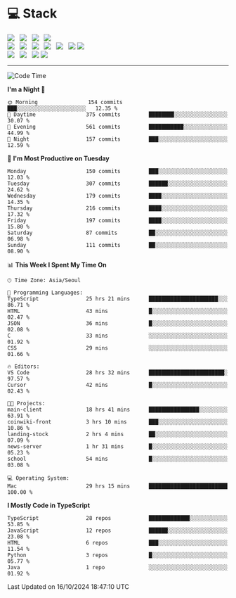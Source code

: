 <h1>💻 Stack</h1>
<div>
 <!-- badge : https://shields.io/ -->
 <!-- icon : https://simpleicons.org/?q=Get -->
 <img src="https://img.shields.io/badge/HTML5-e74c3c?style=flat-square&logo=HTML5&logoColor=white"/> &nbsp 
 <img src="https://img.shields.io/badge/CSS3-0A84FF?style=flat-square&logo=CSS3&logoColor=white"/> &nbsp 
 <img src="https://img.shields.io/badge/JavaScript-FFCD11?style=flat-square&logo=JavaScript&logoColor=white"/> &nbsp 
 <img src="https://img.shields.io/badge/TypeScript-3075C0?style=flat-square&logo=TypeScript&logoColor=white"/>
 <br/>
 <img src="https://img.shields.io/badge/Next-000000?style=flat-square&logo=nextdotjs&logoColor=white"/> &nbsp 
 <img src="https://img.shields.io/badge/React-00BCF6?style=flat-square&logo=React&logoColor=white"/> &nbsp 
 <img src="https://img.shields.io/badge/Redux-764ABC?style=flat-square&logo=Redux&logoColor=white"/> &nbsp
 <img src="https://img.shields.io/badge/Recoil-3578E5?style=flat-square&logo=recoil&logoColor=white"/> &nbsp
 <img src="https://img.shields.io/badge/React-Query-FF4154?style=flat-square&logo=reactquery&logoColor=white"/> &nbsp 
 <img src="https://img.shields.io/badge/styled%2Dcomponents-DB7093?style=flat-square&logo=styled%2Dcomponents&logoColor=white"/>
 <img src="https://img.shields.io/badge/CSS Modules-000000?style=flat-square&logo=CSS Modules&logoColor=white"/> &nbsp 
 <br/>
 <img src="https://img.shields.io/badge/Node-339933?style=flat-square&logo=Node.js&logoColor=white"/> &nbsp 
 <img src="https://img.shields.io/badge/Express-000000?style=flat-square&logo=Express&logoColor=white"/> &nbsp 
 <img src="https://img.shields.io/badge/MongoDB-47A248?style=flat-square&logo=MongoDB&logoColor=white"/>
 <img src="https://img.shields.io/badge/MariaDB-003545?style=flat-square&logo=mariadb&logoColor=white"/>
</div>

<hr>

<!--START_SECTION:waka-->
![Code Time](http://img.shields.io/badge/Code%20Time-1%2C429%20hrs%206%20mins-blue)

**I'm a Night 🦉** 

```text
🌞 Morning                154 commits         ███░░░░░░░░░░░░░░░░░░░░░░   12.35 % 
🌆 Daytime                375 commits         ████████░░░░░░░░░░░░░░░░░   30.07 % 
🌃 Evening                561 commits         ███████████░░░░░░░░░░░░░░   44.99 % 
🌙 Night                  157 commits         ███░░░░░░░░░░░░░░░░░░░░░░   12.59 % 
```
📅 **I'm Most Productive on Tuesday** 

```text
Monday                   150 commits         ███░░░░░░░░░░░░░░░░░░░░░░   12.03 % 
Tuesday                  307 commits         ██████░░░░░░░░░░░░░░░░░░░   24.62 % 
Wednesday                179 commits         ████░░░░░░░░░░░░░░░░░░░░░   14.35 % 
Thursday                 216 commits         ████░░░░░░░░░░░░░░░░░░░░░   17.32 % 
Friday                   197 commits         ████░░░░░░░░░░░░░░░░░░░░░   15.80 % 
Saturday                 87 commits          ██░░░░░░░░░░░░░░░░░░░░░░░   06.98 % 
Sunday                   111 commits         ██░░░░░░░░░░░░░░░░░░░░░░░   08.90 % 
```


📊 **This Week I Spent My Time On** 

```text
🕑︎ Time Zone: Asia/Seoul

💬 Programming Languages: 
TypeScript               25 hrs 21 mins      ██████████████████████░░░   86.71 % 
HTML                     43 mins             █░░░░░░░░░░░░░░░░░░░░░░░░   02.47 % 
JSON                     36 mins             █░░░░░░░░░░░░░░░░░░░░░░░░   02.08 % 
C                        33 mins             ░░░░░░░░░░░░░░░░░░░░░░░░░   01.92 % 
CSS                      29 mins             ░░░░░░░░░░░░░░░░░░░░░░░░░   01.66 % 

🔥 Editors: 
VS Code                  28 hrs 32 mins      ████████████████████████░   97.57 % 
Cursor                   42 mins             █░░░░░░░░░░░░░░░░░░░░░░░░   02.43 % 

🐱‍💻 Projects: 
main-client              18 hrs 41 mins      ████████████████░░░░░░░░░   63.91 % 
coinwiki-front           3 hrs 10 mins       ███░░░░░░░░░░░░░░░░░░░░░░   10.86 % 
landing-stock            2 hrs 4 mins        ██░░░░░░░░░░░░░░░░░░░░░░░   07.09 % 
news-server              1 hr 31 mins        █░░░░░░░░░░░░░░░░░░░░░░░░   05.23 % 
school                   54 mins             █░░░░░░░░░░░░░░░░░░░░░░░░   03.08 % 

💻 Operating System: 
Mac                      29 hrs 15 mins      █████████████████████████   100.00 % 
```

**I Mostly Code in TypeScript** 

```text
TypeScript               28 repos            █████████████░░░░░░░░░░░░   53.85 % 
JavaScript               12 repos            ██████░░░░░░░░░░░░░░░░░░░   23.08 % 
HTML                     6 repos             ███░░░░░░░░░░░░░░░░░░░░░░   11.54 % 
Python                   3 repos             █░░░░░░░░░░░░░░░░░░░░░░░░   05.77 % 
Java                     1 repo              ░░░░░░░░░░░░░░░░░░░░░░░░░   01.92 % 
```




 Last Updated on 16/10/2024 18:47:10 UTC
<!--END_SECTION:waka-->
